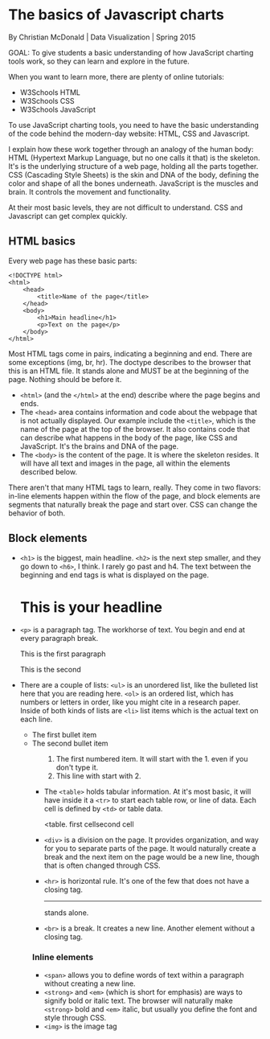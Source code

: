 # The basics of Javascript charts

By Christian McDonald | Data Visualization | Spring 2015

GOAL: To give students a basic understanding of how JavaScript charting tools work, so they can learn and explore in the future.

When you want to learn more, there are plenty of online tutorials:

* W3Schools HTML
* W3Schools CSS
* W3Schools JavaScript

To use JavaScript charting tools, you need to have the basic understanding of the code behind the modern-day website: HTML, CSS and Javascript.

I explain how these work together through an analogy of the human body:
HTML (Hypertext Markup Language, but no one calls it that) is the skeleton. It's is the underlying structure of a web page, holding all the parts together.
CSS (Cascading Style Sheets) is the skin and DNA of the body, defining the color and shape of all the bones underneath.
JavaScript is the muscles and brain. It controls the movement and functionality.

At their most basic levels, they are not difficult to understand. CSS and Javascript can get complex quickly.

## HTML basics

Every web page has these basic parts:

	<!DOCTYPE html>
	<html>
		<head>
			<title>Name of the page</title>
		</head>
		<body>
			<h1>Main headline</h1>
			<p>Text on the page</p>
		</body>
	</html>

Most HTML tags come in pairs, indicating a beginning and end. There are some exceptions (img, br, hr). 
The doctype describes to the browser that this is an HTML file. It stands alone and MUST be at the beginning of the page. Nothing should be before it.

* `<html>` (and the `</html>` at the end) describe where the page begins and ends.
* The `<head>` area contains information and code about the webpage that is not actually displayed. Our example include the `<title>`, which is the name of the page at the top of the browser. It also contains code that can describe what happens in the body of the page, like CSS and JavaScript. It's the brains and DNA of the page.
* The `<body>` is the content of the page. It is where the skeleton resides. It will have all text and images in the page, all within the elements described below.

There aren't that many HTML tags to learn, really. They come in two flavors: in-line elements happen within the flow of the page, and block elements are segments that naturally break the page and start over. CSS can change the behavior of both.

## Block elements

* `<h1>` is the biggest, main headline. `<h2>` is the next step smaller, and they go down to `<h6>`, I think. I rarely go past and h4. The text between the beginning and end tags is what is displayed on the page.

	<h1>This is your headline</h1>

* `<p>` is a paragraph tag. The workhorse of text. You begin and end at every paragraph break.

	<p>This is the first paragraph</p>
	<p>This is the second</p>

* There are a couple of lists: `<ul>` is an unordered list, like the bulleted list here that you are reading here. `<ol>` is an ordered list, which has numbers or letters in order, like you might cite in a research paper. Inside of both kinds of lists are `<li>` list items which is the actual text on each line.

	<ul>
		<li>The first bullet item</li>
		<li>The second bullet item</li>
	<ul>
	<ol>
		<li>The first numbered item. It will start with the 1. even if you don't type it.</li>
		<li>This line with start with 2.</li>
	</ol>

* The `<table>` holds tabular information. At it's most basic, it will have inside it a `<tr>` to start each table row, or line of data. Each cell is defined by `<td>` or table data.

	<table.
		<tr>
			<td>first cell</td><td>second cell</td>
		</tr>
	</table>

* `<div>` is a division on the page. It provides organization, and way for you to separate parts of the page. It would naturally create a break and the next item on the page would be a new line, though that is often changed through CSS.
* `<hr>` is horizontal rule. It's one of the few that does not have a closing tag. <hr> stands alone.
* `<br>` is a break. It creates a new line. Another element without a closing tag.

### Inline elements

* `<span>` allows you to define words of text within a paragraph without creating a new line.
* `<strong>` and `<em>` (which is short for emphasis) are ways to signify bold or italic text. The browser will naturally make `<strong>` bold and `<em>` italic, but usually you define the font and style through CSS.
* `<img>` is the image tag
